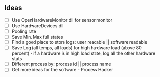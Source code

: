 
Ideas
---

- [ ] Use OpenHardwareMonitor dll for sensor monitor
- [ ] Use HardwareDevices dll
- [ ] Pooling rate
- [ ] Save Min, Max full states
- [ ] Find a good place to store logs: user readable || software readable
- [ ] Save Log (all temps, all loads) for high hardware load (above 80 percent) - if a hardware is in high load state, log all the other hardware stats
- [ ] Different process by: process id || process name
- [ ] Get more ideas for the software - Process Hacker
